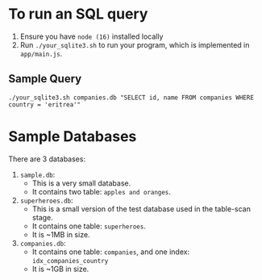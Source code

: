 # To run an SQL query

1. Ensure you have `node (16)` installed locally
2. Run `./your_sqlite3.sh` to run your program, which is implemented in
   `app/main.js`.

## Sample Query
```
./your_sqlite3.sh companies.db "SELECT id, name FROM companies WHERE country = 'eritrea'"
```

# Sample Databases
There are 3 databases:
1. `sample.db`:
   - This is a very small database.
   - It contains two table: `apples and oranges`.
2. `superheroes.db`:
   - This is a small version of the test database used in the table-scan stage.
   - It contains one table: `superheroes`.
   - It is ~1MB in size.
3. `companies.db`:
   - It contains one table: `companies`, and one index: `idx_companies_country`
   - It is ~1GB in size.

